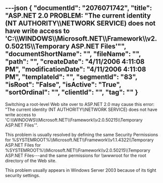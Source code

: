 ---json
{
  "documentId": "2076071742",
  "title": "ASP.NET 2.0 PROBLEM: &quot;The current identity (NT AUTHORITY&bsol;&bsol;NETWORK SERVICE) does not have write access to 'C:&bsol;&bsol;WINDOWS&bsol;&bsol;Microsoft.NET&bsol;&bsol;Framework&bsol;&bsol;v2.0.50215&bsol;&bsol;Temporary ASP.NET Files'&quot;",
  "documentShortName": "",
  "fileName": "",
  "path": "",
  "createDate": "4/11/2006 4:11:08 PM",
  "modificationDate": "4/11/2006 4:11:08 PM",
  "templateId": "",
  "segmentId": "83",
  "isRoot": "False",
  "isActive": "True",
  "sortOrdinal": "",
  "clientId": "",
  "tag": ""
}
---

Switching a root-level Web site over to ASP.NET 2.0 may cause this error: &quot;The current identity (NT AUTHORITY&bsol;&bsol;NETWORK SERVICE) does not have write access to 'C:&bsol;&bsol;WINDOWS&bsol;&bsol;Microsoft.NET&bsol;&bsol;Framework&bsol;&bsol;v2.0.50215&bsol;&bsol;Temporary ASP.NET Files'&quot;.

This problem is usually resolved by defining the same Security Permissions for %SYSTEMROOT%&bsol;&bsol;Microsoft.NET&bsol;&bsol;Framework&bsol;&bsol;v1.1.4322&bsol;&bsol;Temporary ASP.NET Files for %SYSTEMROOT%&bsol;&bsol;Microsoft.NET&bsol;&bsol;Framework&bsol;&bsol;v2.0.50215&bsol;&bsol;Temporary ASP.NET Files---and the same permissions for &bsol;&bsol;wwwroot for the root directory of the Web site.

This problem usually appears in Windows Server 2003 because of its tight security settings.
